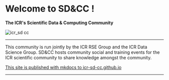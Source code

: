 
# Welcome to SD&CC !
**The ICR's Scientific Data & Computing Community**

![icr_sd cc](https://github.com/ICR-SD-CC/.github/assets/132372271/ec57de50-b9e1-4efd-a596-1c7077525f42)

---  

This community is run jointly by the ICR RSE Group and the ICR Data Science Group. SD&CC hosts community social and training events for the ICR scientific community to share knowledge amongst the community.

[This site is published with mkdocs to icr-sd-cc.github.io](https://icr-sd-cc.github.io)

---  


